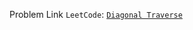 Problem Link ```LeetCode```: [```Diagonal Traverse```](https://leetcode.com/problems/diagonal-traverse/)
